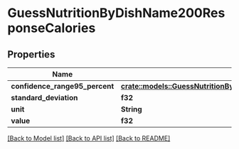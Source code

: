 # GuessNutritionByDishName200ResponseCalories

## Properties

Name | Type | Description | Notes
------------ | ------------- | ------------- | -------------
**confidence_range95_percent** | [**crate::models::GuessNutritionByDishName200ResponseCaloriesConfidenceRange95Percent**](guessNutritionByDishName_200_response_calories_confidenceRange95Percent.md) |  | 
**standard_deviation** | **f32** |  | 
**unit** | **String** |  | 
**value** | **f32** |  | 

[[Back to Model list]](../README.md#documentation-for-models) [[Back to API list]](../README.md#documentation-for-api-endpoints) [[Back to README]](../README.md)


